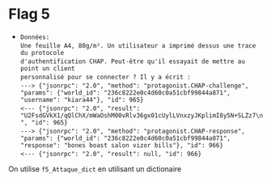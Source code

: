 # Flag 5
- `Données:` <br>
`Une feuille A4, 80g/m². Un utilisateur a imprimé dessus une trace du protocole`<br>
`d'authentification CHAP. Peut-être qu'il essayait de mettre au point un client`<br>
`personnalisé pour se connecter ? Il y a écrit :`<br>
`---> {"jsonrpc": "2.0", "method": "protagonist.CHAP-challenge", "params": {"world_id": "236c8222e0c4d60c0a51cbf99844a871", "username": "kiara44"}, "id": 965}`<br>
`<--- {"jsonrpc": "2.0", "result": "U2FsdGVkX1/qQlChX/mWaOshM00vRlv36gx01cUylLVnxzyJKplimI8y5N+SLZz7\n", "id": 965}`<br>
`---> {"jsonrpc": "2.0", "method": "protagonist.CHAP-response", "params": {"world_id": "236c8222e0c4d60c0a51cbf99844a871", "response": "bones boast salon vizor bills"}, "id": 966}`<br>
`<--- {"jsonrpc": "2.0", "result": null, "id": 966}`

On utilise `f5_Attaque_dict` en utilisant un dictionaire 
